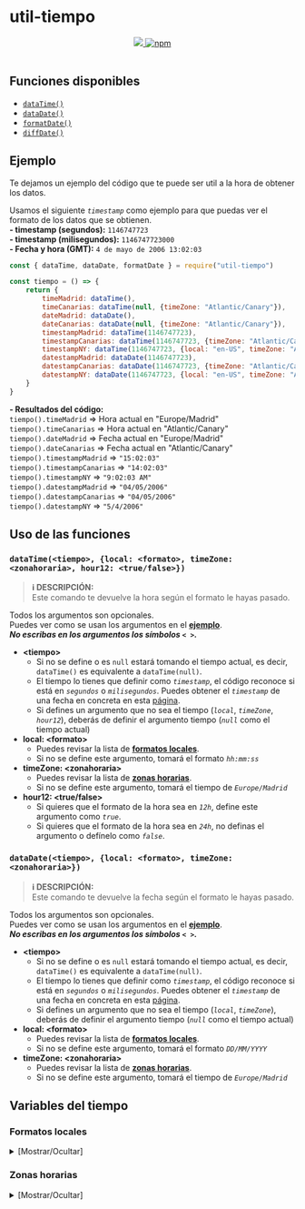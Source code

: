 # util-tiempo

<div align="center">
<a href="https://www.npmjs.com/package/util-tiempo">
<img src="https://img.shields.io/npm/v/util-tiempo?label=Version&logo=npm&style=for-the-badge">
</a>
<a href="https://www.npmjs.com/package/util-tiempo">
<img alt="npm" src="https://img.shields.io/npm/dw/util-tiempo?logo=npm&style=for-the-badge">
</a><br><br>
</div>

## Funciones disponibles
* [`dataTime()`](#dataTime)
* [`dataDate()`](#dataDate)
* [`formatDate()`](#formatDate)
* [`diffDate()`](#formatDate)

<h2 id="ejemplo">Ejemplo</h2>

Te dejamos un ejemplo del código que te puede ser util a la hora de obtener los datos.

Usamos el siguiente *`timestamp`* como ejemplo para que puedas ver el formato de los datos que se obtienen.<br>
**- timestamp (segundos):** `1146747723`<br>
**- timestamp (milisegundos):** `1146747723000`<br>
**- Fecha y hora (GMT):** `4 de mayo de 2006 13:02:03`

```js
const { dataTime, dataDate, formatDate } = require("util-tiempo")

const tiempo = () => {
    return {
        timeMadrid: dataTime(),
        timeCanarias: dataTime(null, {timeZone: "Atlantic/Canary"}),
        dateMadrid: dataDate(),
        dateCanarias: dataDate(null, {timeZone: "Atlantic/Canary"}),
        timestampMadrid: dataTime(1146747723),
        timestampCanarias: dataTime(1146747723, {timeZone: "Atlantic/Canary"}),
        timestampNY: dataTime(1146747723, {local: "en-US", timeZone: "America/New_York", hour12: true}),
        datestampMadrid: dataDate(1146747723),
        datestampCanarias: dataDate(1146747723, {timeZone: "Atlantic/Canary"}),
        datestampNY: dataDate(1146747723, {local: "en-US", timeZone: "America/New_York"}),
    }
}
```

**\- Resultados del código:**<br>
`tiempo().timeMadrid` => Hora actual en "Europe/Madrid"<br>
`tiempo().timeCanarias` => Hora actual en "Atlantic/Canary"<br>
`tiempo().dateMadrid` => Fecha actual en "Europe/Madrid"<br>
`tiempo().dateCanarias` => Fecha actual en "Atlantic/Canary"<br>
`tiempo().timestampMadrid` => `"15:02:03"`<br>
`tiempo().timestampCanarias` => `"14:02:03"`<br>
`tiempo().timestampNY` => `"9:02:03 AM"`<br>
`tiempo().datestampMadrid` => `"04/05/2006"`<br>
`tiempo().datestampCanarias` => `"04/05/2006"`<br>
`tiempo().datestampNY` => `"5/4/2006"`<br>


## Uso de las funciones

<h3 id="dataTime">
<code>dataTime(&lt;tiempo&gt;, {local: &lt;formato&gt;, timeZone: &lt;zonahoraria&gt;, hour12: &lt;true/false&gt;})</code>
</h3>

> **ℹ DESCRIPCIÓN:**<br> 
> Este comando te devuelve la hora según el formato le hayas pasado.

Todos los argumentos son opcionales.<br>
Puedes ver como se usan los argumentos en el [**ejemplo**](#ejemplo).<br>***No escribas en los argumentos los símbolos `< >`.***
* **&lt;tiempo&gt;**
  * Si no se define o es `null` estará tomando el tiempo actual, es decir, `dataTime()` es equivalente a `dataTime(null)`.
  * El tiempo lo tienes que definir como *`timestamp`*, el código reconoce si está en *`segundos`* o *`milisegundos`*. Puedes obtener el *`timestamp`* de una fecha en concreta en esta [página](https://www.epochconverter.com/ 'Epoch & Unix Timestamp Conversion Tools').
  * Si defines un argumento que no sea el tiempo (*`local`*, *`timeZone`*, *`hour12`*), deberás de definir el argumento tiempo (*`null`* como el tiempo actual)
* **local: &lt;formato&gt;** 
  * Puedes revisar la lista de [**formatos locales**](#local).
  * Si no se define este argumento, tomará el formato *`hh:mm:ss`*
* **timeZone: &lt;zonahoraria&gt;** 
  * Puedes revisar la lista de [**zonas horarias**](#timezone).
  * Si no se define este argumento, tomará el tiempo de *`Europe/Madrid`*
* **hour12: &lt;true/false&gt;** 
  * Si quieres que el formato de la hora sea en *`12h`*, define este argumento como *`true`*.
  * Si quieres que el formato de la hora sea en *`24h`*, no definas el argumento o defínelo como *`false`*.

<h3 id="dataDate">
<code>dataDate(&lt;tiempo&gt;, {local: &lt;formato&gt;, timeZone: &lt;zonahoraria&gt;})</code>
</h3>

> **ℹ DESCRIPCIÓN:**<br> 
> Este comando te devuelve la fecha según el formato le hayas pasado.

Todos los argumentos son opcionales.<br>
Puedes ver como se usan los argumentos en el [**ejemplo**](#ejemplo).<br>***No escribas en los argumentos los símbolos `< >`.***
* **&lt;tiempo&gt;**
  * Si no se define o es `null` estará tomando el tiempo actual, es decir, `dataTime()` es equivalente a `dataTime(null)`.
  * El tiempo lo tienes que definir como *`timestamp`*, el código reconoce si está en *`segundos`* o *`milisegundos`*. Puedes obtener el *`timestamp`* de una fecha en concreta en esta [página](https://www.epochconverter.com/ 'Epoch & Unix Timestamp Conversion Tools').
  * Si defines un argumento que no sea el tiempo (*`local`*, *`timeZone`*), deberás de definir el argumento tiempo (*`null`* como el tiempo actual)
* **local: &lt;formato&gt;** 
  * Puedes revisar la lista de [**formatos locales**](#local).
  * Si no se define este argumento, tomará el formato *`DD/MM/YYYY`*
* **timeZone: &lt;zonahoraria&gt;** 
  * Puedes revisar la lista de [**zonas horarias**](#timezone).
  * Si no se define este argumento, tomará el tiempo de *`Europe/Madrid`*

## Variables del tiempo

<h3 id="local">Formatos locales</h3>

<div>
<details>
<summary>
<spam >
[Mostrar/Ocultar]
</spam>
</summary>
<br>
<div align="center">
<p><b><code>4 de mayo de 2006 01:02:03 (24h)</code></b></p>

<table style="text-align: center">
<tr><th><center>local</th><th><center>Time (24h)</th><th><center>Time (12h)</th><th><center>Date</th></tr>
<tr><td>ar-SA</td><td> ٠١:٠٢:٠٣</td><td> ١:٠٢:٠٣ ص</td><td>٦‏/٤‏/١٤٢٧ هـ</td></tr>
<tr><td>bn-BD</td><td> ০১:০২:০৩</td><td> ১:০২:০৩ AM</td><td>৪/৫/২০০৬</td></tr>
<tr><td>bn-IN</td><td> ০১:০২:০৩</td><td> ১:০২:০৩ AM</td><td>৪/৫/২০০৬</td></tr>
<tr><td>cs-CZ</td><td> 1:02:03</td><td> 1:02:03 dop.</td><td>4. 5. 2006</td></tr>
<tr><td>da-DK</td><td> 01.02.03</td><td> 1.02.03 AM</td><td>4.5.2006</td></tr>
<tr><td>de-AT</td><td> 01:02:03</td><td> 1:02:03 AM</td><td>4.5.2006</td></tr>
<tr><td>de-CH</td><td> 01:02:03</td><td> 1:02:03 AM</td><td>4.5.2006</td></tr>
<tr><td>de-DE</td><td> 01:02:03</td><td> 1:02:03 AM</td><td>4.5.2006</td></tr>
<tr><td>el-GR</td><td> 01:02:03</td><td> 1:02:03 π.μ.</td><td>4/5/2006</td></tr>
<tr><td>en-AU</td><td> 01:02:03</td><td> 1:02:03 am</td><td>04/05/2006</td></tr>
<tr><td>en-CA</td><td> 01:02:03</td><td> 1:02:03 a.m.</td><td>2006-05-04</td></tr>
<tr><td>en-GB</td><td> 01:02:03</td><td> 1:02:03 am</td><td>04/05/2006</td></tr>
<tr><td>en-IE</td><td> 01:02:03</td><td> 1:02:03 a.m.</td><td>4/5/2006</td></tr>
<tr><td>en-IN</td><td> 01:02:03</td><td> 1:02:03 am</td><td>4/5/2006</td></tr>
<tr><td>en-NZ</td><td> 01:02:03</td><td> 1:02:03 am</td><td>4/05/2006</td></tr>
<tr><td>en-US</td><td> 01:02:03</td><td> 1:02:03 AM</td><td>5/4/2006</td></tr>
<tr><td>en-ZA</td><td> 01:02:03</td><td> 1:02:03 am</td><td>2006/05/04</td></tr>
<tr><td>es-AR</td><td> 01:02:03</td><td> 01:02:03</td><td>4/5/2006</td></tr>
<tr><td>es-CL</td><td> 01:02:03</td><td> 1:02:03 a. m.</td><td>04-05-2006</td></tr>
<tr><td>es-CO</td><td> 1:02:03</td><td> 1:02:03 a. m.</td><td>4/5/2006</td></tr>
<tr><td>es-ES</td><td> 1:02:03</td><td> 1:02:03 a. m.</td><td>4/5/2006</td></tr>
<tr><td>es-MX</td><td> 1:02:03</td><td> 1:02:03 a. m.</td><td>4/5/2006</td></tr>
<tr><td>es-US</td><td> 01:02:03</td><td> 1:02:03 a. m.</td><td>4/5/2006</td></tr>
<tr><td>fi-FI</td><td> 1.02.03</td><td> 1.02.03 ap.</td><td>4.5.2006</td></tr>
<tr><td>fr-BE</td><td> 01:02:03</td><td> 1:02:03 AM</td><td>04/05/2006</td></tr>
<tr><td>fr-CA</td><td> 01 h 02 min 03 s</td><td> 1 h 02 min 03 s a.m.</td><td>2006-05-04</td></tr>
<tr><td>fr-CH</td><td> 01:02:03</td><td> 1:02:03 AM</td><td>04.05.2006</td></tr>
<tr><td>fr-FR</td><td> 01:02:03</td><td> 1:02:03 AM</td><td>04/05/2006</td></tr>
<tr><td>he-IL</td><td> 1:02:03</td><td> 1:02:03 לפנה״צ</td><td>4.5.2006</td></tr>
<tr><td>hi-IN</td><td> 01:02:03</td><td> 1:02:03 am</td><td>4/5/2006</td></tr>
<tr><td>hu-HU</td><td> 1:02:03</td><td> de. 1:02:03</td><td>2006. 05. 04.</td></tr>
<tr><td>id-ID</td><td> 01.02.03</td><td> 1.02.03 AM</td><td>4/5/2006</td></tr>
<tr><td>it-CH</td><td> 01:02:03</td><td> 1:02:03 AM</td><td>4/5/2006</td></tr>
<tr><td>it-IT</td><td> 01:02:03</td><td> 1:02:03 AM</td><td>4/5/2006</td></tr>
<tr><td>ja-JP</td><td> 1:02:03</td><td> 午前1:02:03</td><td>2006/5/4</td></tr>
<tr><td>ko-KR</td><td> 1시 2분 3초</td><td> 오전 1:02:03</td><td>2006. 5. 4.</td></tr>
<tr><td>nl-BE</td><td> 01:02:03</td><td> 1:02:03 a.m.</td><td>4/5/2006</td></tr>
<tr><td>nl-NL</td><td> 01:02:03</td><td> 1:02:03 a.m.</td><td>4-5-2006</td></tr>
<tr><td>no-NO</td><td> 01:02:03</td><td> 1:02:03 a.m.</td><td>4.5.2006</td></tr>
<tr><td>pl-PL</td><td> 01:02:03</td><td> 1:02:03 AM</td><td>4.05.2006</td></tr>
<tr><td>pt-BR</td><td> 01:02:03</td><td> 1:02:03 AM</td><td>04/05/2006</td></tr>
<tr><td>pt-PT</td><td> 01:02:03</td><td> 1:02:03 da manhã</td><td>04/05/2006</td></tr>
<tr><td>ro-RO</td><td> 01:02:03</td><td> 1:02:03 a.m.</td><td>04.05.2006</td></tr>
<tr><td>ru-RU</td><td> 01:02:03</td><td> 1:02:03 AM</td><td>04.05.2006</td></tr>
<tr><td>sk-SK</td><td> 1:02:03</td><td> 1:02:03 AM</td><td>4. 5. 2006</td></tr>
<tr><td>sv-SE</td><td> 01:02:03</td><td> 1:02:03 fm</td><td>2006-05-04</td></tr>
<tr><td>ta-IN</td><td> 01:02:03</td><td> முற்பகல் 1:02:03</td><td>4/5/2006</td></tr>
<tr><td>ta-LK</td><td> 01:02:03</td><td> முற்பகல் 1:02:03</td><td>4/5/2006</td></tr>
<tr><td>th-TH</td><td> 01:02:03</td><td> 1:02:03 ก่อนเที่ยง</td><td>4/5/2549</td></tr>
<tr><td>tr-TR</td><td> 01:02:03</td><td> ÖÖ 1:02:03</td><td>04.05.2006</td></tr>
<tr><td>zh-CN</td><td> 01:02:03</td><td> 上午1:02:03</td><td>2006/5/4</td></tr>
<tr><td>zh-HK</td><td> 01:02:03</td><td> 上午1:02:03</td><td>4/5/2006</td></tr>
<tr><td>zh-TW</td><td> 01:02:03</td><td> 上午1:02:03</td><td>2006/5/4</td></tr>
</table>
</div>
</details>
</div>

<h3 id="timezone">Zonas horarias</h3>

<div>
<details>
<summary>
[Mostrar/Ocultar]
</summary>
<br>
<div align="center">
<table style="text-align: center">
<tr><th><center>timeZone</th><th><center>Portion of country covered
</th><th><center>UTC offset ±hh:mm</th><th><center>UTC DST offset ±hh:mm</th></tr>
<tr><td>Africa/Abidjan</td><td></td><td>+00:00</td><td>+00:00</td></tr>
<tr><td>Africa/Accra</td><td></td><td>+00:00</td><td>+00:00</td></tr>
<tr><td>Africa/Addis_Ababa</td><td></td><td>+03:00</td><td>+03:00</td></tr>
<tr><td>Africa/Algiers</td><td></td><td>+01:00</td><td>+01:00</td></tr>
<tr><td>Africa/Asmara</td><td></td><td>+03:00</td><td>+03:00</td></tr>
<tr><td>Africa/Asmera</td><td></td><td>+03:00</td><td>+03:00</td></tr>
<tr><td>Africa/Bamako</td><td></td><td>+00:00</td><td>+00:00</td></tr>
<tr><td>Africa/Bangui</td><td></td><td>+01:00</td><td>+01:00</td></tr>
<tr><td>Africa/Banjul</td><td></td><td>+00:00</td><td>+00:00</td></tr>
<tr><td>Africa/Bissau</td><td></td><td>+00:00</td><td>+00:00</td></tr>
<tr><td>Africa/Blantyre</td><td></td><td>+02:00</td><td>+02:00</td></tr>
<tr><td>Africa/Brazzaville</td><td></td><td>+01:00</td><td>+01:00</td></tr>
<tr><td>Africa/Bujumbura</td><td></td><td>+02:00</td><td>+02:00</td></tr>
<tr><td>Africa/Cairo</td><td></td><td>+02:00</td><td>+02:00</td></tr>
<tr><td>Africa/Casablanca</td><td></td><td>+01:00</td><td>+00:00</td></tr>
<tr><td>Africa/Ceuta</td><td>Ceuta, Melilla</td><td>+01:00</td><td>+02:00</td></tr>
<tr><td>Africa/Conakry</td><td></td><td>+00:00</td><td>+00:00</td></tr>
<tr><td>Africa/Dakar</td><td></td><td>+00:00</td><td>+00:00</td></tr>
<tr><td>Africa/Dar_es_Salaam</td><td></td><td>+03:00</td><td>+03:00</td></tr>
<tr><td>Africa/Djibouti</td><td></td><td>+03:00</td><td>+03:00</td></tr>
<tr><td>Africa/Douala</td><td></td><td>+01:00</td><td>+01:00</td></tr>
<tr><td>Africa/El_Aaiun</td><td></td><td>+01:00</td><td>+00:00</td></tr>
<tr><td>Africa/Freetown</td><td></td><td>+00:00</td><td>+00:00</td></tr>
<tr><td>Africa/Gaborone</td><td></td><td>+02:00</td><td>+02:00</td></tr>
<tr><td>Africa/Harare</td><td></td><td>+02:00</td><td>+02:00</td></tr>
<tr><td>Africa/Johannesburg</td><td></td><td>+02:00</td><td>+02:00</td></tr>
<tr><td>Africa/Juba</td><td></td><td>+02:00</td><td>+02:00</td></tr>
<tr><td>Africa/Kampala</td><td></td><td>+03:00</td><td>+03:00</td></tr>
<tr><td>Africa/Khartoum</td><td></td><td>+02:00</td><td>+02:00</td></tr>
<tr><td>Africa/Kigali</td><td></td><td>+02:00</td><td>+02:00</td></tr>
<tr><td>Africa/Kinshasa</td><td>Dem. Rep. of Congo (west)</td><td>+01:00</td><td>+01:00</td></tr>
<tr><td>Africa/Lagos</td><td>West Africa Time</td><td>+01:00</td><td>+01:00</td></tr>
<tr><td>Africa/Libreville</td><td></td><td>+01:00</td><td>+01:00</td></tr>
<tr><td>Africa/Lome</td><td></td><td>+00:00</td><td>+00:00</td></tr>
<tr><td>Africa/Luanda</td><td></td><td>+01:00</td><td>+01:00</td></tr>
<tr><td>Africa/Lubumbashi</td><td>Dem. Rep. of Congo (east)</td><td>+02:00</td><td>+02:00</td></tr>
<tr><td>Africa/Lusaka</td><td></td><td>+02:00</td><td>+02:00</td></tr>
<tr><td>Africa/Malabo</td><td></td><td>+01:00</td><td>+01:00</td></tr>
<tr><td>Africa/Maputo</td><td>Central Africa Time</td><td>+02:00</td><td>+02:00</td></tr>
<tr><td>Africa/Maseru</td><td></td><td>+02:00</td><td>+02:00</td></tr>
<tr><td>Africa/Mbabane</td><td></td><td>+02:00</td><td>+02:00</td></tr>
<tr><td>Africa/Mogadishu</td><td></td><td>+03:00</td><td>+03:00</td></tr>
<tr><td>Africa/Monrovia</td><td></td><td>+00:00</td><td>+00:00</td></tr>
<tr><td>Africa/Nairobi</td><td></td><td>+03:00</td><td>+03:00</td></tr>
<tr><td>Africa/Ndjamena</td><td></td><td>+01:00</td><td>+01:00</td></tr>
<tr><td>Africa/Niamey</td><td></td><td>+01:00</td><td>+01:00</td></tr>
<tr><td>Africa/Nouakchott</td><td></td><td>+00:00</td><td>+00:00</td></tr>
<tr><td>Africa/Ouagadougou</td><td></td><td>+00:00</td><td>+00:00</td></tr>
<tr><td>Africa/Porto-Novo</td><td></td><td>+01:00</td><td>+01:00</td></tr>
<tr><td>Africa/Sao_Tome</td><td></td><td>+00:00</td><td>+00:00</td></tr>
<tr><td>Africa/Timbuktu</td><td></td><td>+00:00</td><td>+00:00</td></tr>
<tr><td>Africa/Tripoli</td><td></td><td>+02:00</td><td>+02:00</td></tr>
<tr><td>Africa/Tunis</td><td></td><td>+01:00</td><td>+01:00</td></tr>
<tr><td>Africa/Windhoek</td><td></td><td>+02:00</td><td>+02:00</td></tr>
<tr><td>America/Adak</td><td>Aleutian Islands</td><td>-10:00</td><td>-09:00</td></tr>
<tr><td>America/Anchorage</td><td>Alaska (most areas)</td><td>-09:00</td><td>-08:00</td></tr>
<tr><td>America/Anguilla</td><td></td><td>-04:00</td><td>-04:00</td></tr>
<tr><td>America/Antigua</td><td></td><td>-04:00</td><td>-04:00</td></tr>
<tr><td>America/Araguaina</td><td>Tocantins</td><td>-03:00</td><td>-03:00</td></tr>
<tr><td>America/Argentina/Buenos_Aires</td><td>Buenos Aires (BA, CF)</td><td>-03:00</td><td>-03:00</td></tr>
<tr><td>America/Argentina/Catamarca</td><td>Catamarca (CT); Chubut (CH)</td><td>-03:00</td><td>-03:00</td></tr>
<tr><td>America/Argentina/ComodRivadavia</td><td></td><td>-03:00</td><td>-03:00</td></tr>
<tr><td>America/Argentina/Cordoba</td><td>Argentina (most areas: CB, CC, CN, ER, FM, MN, SE, SF)</td><td>-03:00</td><td>-03:00</td></tr>
<tr><td>America/Argentina/Jujuy</td><td>Jujuy (JY)</td><td>-03:00</td><td>-03:00</td></tr>
<tr><td>America/Argentina/La_Rioja</td><td>La Rioja (LR)</td><td>-03:00</td><td>-03:00</td></tr>
<tr><td>America/Argentina/Mendoza</td><td>Mendoza (MZ)</td><td>-03:00</td><td>-03:00</td></tr>
<tr><td>America/Argentina/Rio_Gallegos</td><td>Santa Cruz (SC)</td><td>-03:00</td><td>-03:00</td></tr>
<tr><td>America/Argentina/Salta</td><td>Salta (SA, LP, NQ, RN)</td><td>-03:00</td><td>-03:00</td></tr>
<tr><td>America/Argentina/San_Juan</td><td>San Juan (SJ)</td><td>-03:00</td><td>-03:00</td></tr>
<tr><td>America/Argentina/San_Luis</td><td>San Luis (SL)</td><td>-03:00</td><td>-03:00</td></tr>
<tr><td>America/Argentina/Tucuman</td><td>Tucumán (TM)</td><td>-03:00</td><td>-03:00</td></tr>
<tr><td>America/Argentina/Ushuaia</td><td>Tierra del Fuego (TF)</td><td>-03:00</td><td>-03:00</td></tr>
<tr><td>America/Aruba</td><td></td><td>-04:00</td><td>-04:00</td></tr>
<tr><td>America/Asuncion</td><td></td><td>-04:00</td><td>-03:00</td></tr>
<tr><td>America/Atikokan</td><td>EST - ON (Atikokan); NU (Coral H)</td><td>-05:00</td><td>-05:00</td></tr>
<tr><td>America/Atka</td><td></td><td>-10:00</td><td>-09:00</td></tr>
<tr><td>America/Bahia</td><td>Bahia</td><td>-03:00</td><td>-03:00</td></tr>
<tr><td>America/Bahia_Banderas</td><td>Central Time - Bahía de Banderas</td><td>-06:00</td><td>-05:00</td></tr>
<tr><td>America/Barbados</td><td></td><td>-04:00</td><td>-04:00</td></tr>
<tr><td>America/Belem</td><td>Pará (east); Amapá</td><td>-03:00</td><td>-03:00</td></tr>
<tr><td>America/Belize</td><td></td><td>-06:00</td><td>-06:00</td></tr>
<tr><td>America/Blanc-Sablon</td><td>AST - QC (Lower North Shore)</td><td>-04:00</td><td>-04:00</td></tr>
<tr><td>America/Boa_Vista</td><td>Roraima</td><td>-04:00</td><td>-04:00</td></tr>
<tr><td>America/Bogota</td><td></td><td>-05:00</td><td>-05:00</td></tr>
<tr><td>America/Boise</td><td>Mountain - ID (south); OR (east)</td><td>-07:00</td><td>-06:00</td></tr>
<tr><td>America/Buenos_Aires</td><td></td><td>-03:00</td><td>-03:00</td></tr>
<tr><td>America/Cambridge_Bay</td><td>Mountain - NU (west)</td><td>-07:00</td><td>-06:00</td></tr>
<tr><td>America/Campo_Grande</td><td>Mato Grosso do Sul</td><td>-04:00</td><td>-04:00</td></tr>
<tr><td>America/Cancun</td><td>Eastern Standard Time - Quintana Roo</td><td>-05:00</td><td>-05:00</td></tr>
<tr><td>America/Caracas</td><td></td><td>-04:00</td><td>-04:00</td></tr>
<tr><td>America/Catamarca</td><td></td><td>-03:00</td><td>-03:00</td></tr>
<tr><td>America/Cayenne</td><td></td><td>-03:00</td><td>-03:00</td></tr>
<tr><td>America/Cayman</td><td></td><td>-05:00</td><td>-05:00</td></tr>
<tr><td>America/Chicago</td><td>Central (most areas)</td><td>-06:00</td><td>-05:00</td></tr>
<tr><td>America/Chihuahua</td><td>Mountain Time - Chihuahua (most areas)</td><td>-07:00</td><td>-06:00</td></tr>
<tr><td>America/Coral_Harbour</td><td></td><td>-05:00</td><td>-05:00</td></tr>
<tr><td>America/Cordoba</td><td></td><td>-03:00</td><td>-03:00</td></tr>
<tr><td>America/Costa_Rica</td><td></td><td>-06:00</td><td>-06:00</td></tr>
<tr><td>America/Creston</td><td>MST - BC (Creston)</td><td>-07:00</td><td>-07:00</td></tr>
<tr><td>America/Cuiaba</td><td>Mato Grosso</td><td>-04:00</td><td>-04:00</td></tr>
<tr><td>America/Curacao</td><td></td><td>-04:00</td><td>-04:00</td></tr>
<tr><td>America/Danmarkshavn</td><td>National Park (east coast)</td><td>+00:00</td><td>+00:00</td></tr>
<tr><td>America/Dawson</td><td>MST - Yukon (west)</td><td>-07:00</td><td>-07:00</td></tr>
<tr><td>America/Dawson_Creek</td><td>MST - BC (Dawson Cr, Ft St John)</td><td>-07:00</td><td>-07:00</td></tr>
<tr><td>America/Denver</td><td>Mountain (most areas)</td><td>-07:00</td><td>-06:00</td></tr>
<tr><td>America/Detroit</td><td>Eastern - MI (most areas)</td><td>-05:00</td><td>-04:00</td></tr>
<tr><td>America/Dominica</td><td></td><td>-04:00</td><td>-04:00</td></tr>
<tr><td>America/Edmonton</td><td>Mountain - AB; BC (E); SK (W)</td><td>-07:00</td><td>-06:00</td></tr>
<tr><td>America/Eirunepe</td><td>Amazonas (west)</td><td>-05:00</td><td>-05:00</td></tr>
<tr><td>America/El_Salvador</td><td></td><td>-06:00</td><td>-06:00</td></tr>
<tr><td>America/Ensenada</td><td></td><td>-08:00</td><td>-07:00</td></tr>
<tr><td>America/Fort_Nelson</td><td>MST - BC (Ft Nelson)</td><td>-07:00</td><td>-07:00</td></tr>
<tr><td>America/Fort_Wayne</td><td></td><td>-05:00</td><td>-04:00</td></tr>
<tr><td>America/Fortaleza</td><td>Brazil (northeast: MA, PI, CE, RN, PB)</td><td>-03:00</td><td>-03:00</td></tr>
<tr><td>America/Glace_Bay</td><td>Atlantic - NS (Cape Breton)</td><td>-04:00</td><td>-03:00</td></tr>
<tr><td>America/Godthab</td><td></td><td>-03:00</td><td>-02:00</td></tr>
<tr><td>America/Goose_Bay</td><td>Atlantic - Labrador (most areas)</td><td>-04:00</td><td>-03:00</td></tr>
<tr><td>America/Grand_Turk</td><td></td><td>-05:00</td><td>-04:00</td></tr>
<tr><td>America/Grenada</td><td></td><td>-04:00</td><td>-04:00</td></tr>
<tr><td>America/Guadeloupe</td><td></td><td>-04:00</td><td>-04:00</td></tr>
<tr><td>America/Guatemala</td><td></td><td>-06:00</td><td>-06:00</td></tr>
<tr><td>America/Guayaquil</td><td>Ecuador (mainland)</td><td>-05:00</td><td>-05:00</td></tr>
<tr><td>America/Guyana</td><td></td><td>-04:00</td><td>-04:00</td></tr>
<tr><td>America/Halifax</td><td>Atlantic - NS (most areas); PE</td><td>-04:00</td><td>-03:00</td></tr>
<tr><td>America/Havana</td><td></td><td>-05:00</td><td>-04:00</td></tr>
<tr><td>America/Hermosillo</td><td>Mountain Standard Time - Sonora</td><td>-07:00</td><td>-07:00</td></tr>
<tr><td>America/Indiana/Indianapolis</td><td>Eastern - IN (most areas)</td><td>-05:00</td><td>-04:00</td></tr>
<tr><td>America/Indiana/Knox</td><td>Central - IN (Starke)</td><td>-06:00</td><td>-05:00</td></tr>
<tr><td>America/Indiana/Marengo</td><td>Eastern - IN (Crawford)</td><td>-05:00</td><td>-04:00</td></tr>
<tr><td>America/Indiana/Petersburg</td><td>Eastern - IN (Pike)</td><td>-05:00</td><td>-04:00</td></tr>
<tr><td>America/Indiana/Tell_City</td><td>Central - IN (Perry)</td><td>-06:00</td><td>-05:00</td></tr>
<tr><td>America/Indiana/Vevay</td><td>Eastern - IN (Switzerland)</td><td>-05:00</td><td>-04:00</td></tr>
<tr><td>America/Indiana/Vincennes</td><td>Eastern - IN (Da, Du, K, Mn)</td><td>-05:00</td><td>-04:00</td></tr>
<tr><td>America/Indiana/Winamac</td><td>Eastern - IN (Pulaski)</td><td>-05:00</td><td>-04:00</td></tr>
<tr><td>America/Indianapolis</td><td></td><td>-05:00</td><td>-04:00</td></tr>
<tr><td>America/Inuvik</td><td>Mountain - NT (west)</td><td>-07:00</td><td>-06:00</td></tr>
<tr><td>America/Iqaluit</td><td>Eastern - NU (most east areas)</td><td>-05:00</td><td>-04:00</td></tr>
<tr><td>America/Jamaica</td><td></td><td>-05:00</td><td>-05:00</td></tr>
<tr><td>America/Jujuy</td><td></td><td>-03:00</td><td>-03:00</td></tr>
<tr><td>America/Juneau</td><td>Alaska - Juneau area</td><td>-09:00</td><td>-08:00</td></tr>
<tr><td>America/Kentucky/Louisville</td><td>Eastern - KY (Louisville area)</td><td>-05:00</td><td>-04:00</td></tr>
<tr><td>America/Kentucky/Monticello</td><td>Eastern - KY (Wayne)</td><td>-05:00</td><td>-04:00</td></tr>
<tr><td>America/Knox_IN</td><td></td><td>-06:00</td><td>-05:00</td></tr>
<tr><td>America/Kralendijk</td><td></td><td>-04:00</td><td>-04:00</td></tr>
<tr><td>America/La_Paz</td><td></td><td>-04:00</td><td>-04:00</td></tr>
<tr><td>America/Lima</td><td></td><td>-05:00</td><td>-05:00</td></tr>
<tr><td>America/Los_Angeles</td><td>Pacific</td><td>-08:00</td><td>-07:00</td></tr>
<tr><td>America/Louisville</td><td></td><td>-05:00</td><td>-04:00</td></tr>
<tr><td>America/Lower_Princes</td><td></td><td>-04:00</td><td>-04:00</td></tr>
<tr><td>America/Maceio</td><td>Alagoas, Sergipe</td><td>-03:00</td><td>-03:00</td></tr>
<tr><td>America/Managua</td><td></td><td>-06:00</td><td>-06:00</td></tr>
<tr><td>America/Manaus</td><td>Amazonas (east)</td><td>-04:00</td><td>-04:00</td></tr>
<tr><td>America/Marigot</td><td></td><td>-04:00</td><td>-04:00</td></tr>
<tr><td>America/Martinique</td><td></td><td>-04:00</td><td>-04:00</td></tr>
<tr><td>America/Matamoros</td><td>Central Time US - Coahuila, Nuevo León, Tamaulipas (US border)</td><td>-06:00</td><td>-05:00</td></tr>
<tr><td>America/Mazatlan</td><td>Mountain Time - Baja California Sur, Nayarit, Sinaloa</td><td>-07:00</td><td>-06:00</td></tr>
<tr><td>America/Mendoza</td><td></td><td>-03:00</td><td>-03:00</td></tr>
<tr><td>America/Menominee</td><td>Central - MI (Wisconsin border)</td><td>-06:00</td><td>-05:00</td></tr>
<tr><td>America/Merida</td><td>Central Time - Campeche, Yucatán</td><td>-06:00</td><td>-05:00</td></tr>
<tr><td>America/Metlakatla</td><td>Alaska - Annette Island</td><td>-09:00</td><td>-08:00</td></tr>
<tr><td>America/Mexico_City</td><td>Central Time</td><td>-06:00</td><td>-05:00</td></tr>
<tr><td>America/Miquelon</td><td></td><td>-03:00</td><td>-02:00</td></tr>
<tr><td>America/Moncton</td><td>Atlantic - New Brunswick</td><td>-04:00</td><td>-03:00</td></tr>
<tr><td>America/Monterrey</td><td>Central Time - Durango; Coahuila, Nuevo León, Tamaulipas (most areas)</td><td>-06:00</td><td>-05:00</td></tr>
<tr><td>America/Montevideo</td><td></td><td>-03:00</td><td>-03:00</td></tr>
<tr><td>America/Montreal</td><td></td><td>-05:00</td><td>-04:00</td></tr>
<tr><td>America/Montserrat</td><td></td><td>-04:00</td><td>-04:00</td></tr>
<tr><td>America/Nassau</td><td></td><td>-05:00</td><td>-04:00</td></tr>
<tr><td>America/New_York</td><td>Eastern (most areas)</td><td>-05:00</td><td>-04:00</td></tr>
<tr><td>America/Nipigon</td><td>Eastern - ON, QC (no DST 1967-73)</td><td>-05:00</td><td>-04:00</td></tr>
<tr><td>America/Nome</td><td>Alaska (west)</td><td>-09:00</td><td>-08:00</td></tr>
<tr><td>America/Noronha</td><td>Atlantic islands</td><td>-02:00</td><td>-02:00</td></tr>
<tr><td>America/North_Dakota/Beulah</td><td>Central - ND (Mercer)</td><td>-06:00</td><td>-05:00</td></tr>
<tr><td>America/North_Dakota/Center</td><td>Central - ND (Oliver)</td><td>-06:00</td><td>-05:00</td></tr>
<tr><td>America/North_Dakota/New_Salem</td><td>Central - ND (Morton rural)</td><td>-06:00</td><td>-05:00</td></tr>
<tr><td>America/Nuuk</td><td>Greenland (most areas)</td><td>-03:00</td><td>-02:00</td></tr>
<tr><td>America/Ojinaga</td><td>Mountain Time US - Chihuahua (US border)</td><td>-07:00</td><td>-06:00</td></tr>
<tr><td>America/Panama</td><td></td><td>-05:00</td><td>-05:00</td></tr>
<tr><td>America/Pangnirtung</td><td>Eastern - NU (Pangnirtung)</td><td>-05:00</td><td>-04:00</td></tr>
<tr><td>America/Paramaribo</td><td></td><td>-03:00</td><td>-03:00</td></tr>
<tr><td>America/Phoenix</td><td>MST - Arizona (except Navajo)</td><td>-07:00</td><td>-07:00</td></tr>
<tr><td>America/Port-au-Prince</td><td></td><td>-05:00</td><td>-04:00</td></tr>
<tr><td>America/Port_of_Spain</td><td></td><td>-04:00</td><td>-04:00</td></tr>
<tr><td>America/Porto_Acre</td><td></td><td>-05:00</td><td>-05:00</td></tr>
<tr><td>America/Porto_Velho</td><td>Rondônia</td><td>-04:00</td><td>-04:00</td></tr>
<tr><td>America/Puerto_Rico</td><td></td><td>-04:00</td><td>-04:00</td></tr>
<tr><td>America/Punta_Arenas</td><td>Region of Magallanes</td><td>-03:00</td><td>-03:00</td></tr>
<tr><td>America/Rainy_River</td><td>Central - ON (Rainy R, Ft Frances)</td><td>-06:00</td><td>-05:00</td></tr>
<tr><td>America/Rankin_Inlet</td><td>Central - NU (central)</td><td>-06:00</td><td>-05:00</td></tr>
<tr><td>America/Recife</td><td>Pernambuco</td><td>-03:00</td><td>-03:00</td></tr>
<tr><td>America/Regina</td><td>CST - SK (most areas)</td><td>-06:00</td><td>-06:00</td></tr>
<tr><td>America/Resolute</td><td>Central - NU (Resolute)</td><td>-06:00</td><td>-05:00</td></tr>
<tr><td>America/Rio_Branco</td><td>Acre</td><td>-05:00</td><td>-05:00</td></tr>
<tr><td>America/Rosario</td><td></td><td>-03:00</td><td>-03:00</td></tr>
<tr><td>America/Santa_Isabel</td><td></td><td>-08:00</td><td>-07:00</td></tr>
<tr><td>America/Santarem</td><td>Pará (west)</td><td>-03:00</td><td>-03:00</td></tr>
<tr><td>America/Santiago</td><td>Chile (most areas)</td><td>-04:00</td><td>-03:00</td></tr>
<tr><td>America/Santo_Domingo</td><td></td><td>-04:00</td><td>-04:00</td></tr>
<tr><td>America/Sao_Paulo</td><td>Brazil (southeast: GO, DF, MG, ES, RJ, SP, PR, SC, RS)</td><td>-03:00</td><td>-03:00</td></tr>
<tr><td>America/Scoresbysund</td><td>Scoresbysund/Ittoqqortoormiit</td><td>-01:00</td><td>+00:00</td></tr>
<tr><td>America/Shiprock</td><td></td><td>-07:00</td><td>-06:00</td></tr>
<tr><td>America/Sitka</td><td>Alaska - Sitka area</td><td>-09:00</td><td>-08:00</td></tr>
<tr><td>America/St_Barthelemy</td><td></td><td>-04:00</td><td>-04:00</td></tr>
<tr><td>America/St_Johns</td><td>Newfoundland; Labrador (southeast)</td><td>-03:30</td><td>-02:30</td></tr>
<tr><td>America/St_Kitts</td><td></td><td>-04:00</td><td>-04:00</td></tr>
<tr><td>America/St_Lucia</td><td></td><td>-04:00</td><td>-04:00</td></tr>
<tr><td>America/St_Thomas</td><td></td><td>-04:00</td><td>-04:00</td></tr>
<tr><td>America/St_Vincent</td><td></td><td>-04:00</td><td>-04:00</td></tr>
<tr><td>America/Swift_Current</td><td>CST - SK (midwest)</td><td>-06:00</td><td>-06:00</td></tr>
<tr><td>America/Tegucigalpa</td><td></td><td>-06:00</td><td>-06:00</td></tr>
<tr><td>America/Thule</td><td>Thule/Pituffik</td><td>-04:00</td><td>-03:00</td></tr>
<tr><td>America/Thunder_Bay</td><td>Eastern - ON (Thunder Bay)</td><td>-05:00</td><td>-04:00</td></tr>
<tr><td>America/Tijuana</td><td>Pacific Time US - Baja California</td><td>-08:00</td><td>-07:00</td></tr>
<tr><td>America/Toronto</td><td>Eastern - ON, QC (most areas)</td><td>-05:00</td><td>-04:00</td></tr>
<tr><td>America/Tortola</td><td></td><td>-04:00</td><td>-04:00</td></tr>
<tr><td>America/Vancouver</td><td>Pacific - BC (most areas)</td><td>-08:00</td><td>-07:00</td></tr>
<tr><td>America/Virgin</td><td></td><td>-04:00</td><td>-04:00</td></tr>
<tr><td>America/Whitehorse</td><td>MST - Yukon (east)</td><td>-07:00</td><td>-07:00</td></tr>
<tr><td>America/Winnipeg</td><td>Central - ON (west); Manitoba</td><td>-06:00</td><td>-05:00</td></tr>
<tr><td>America/Yakutat</td><td>Alaska - Yakutat</td><td>-09:00</td><td>-08:00</td></tr>
<tr><td>America/Yellowknife</td><td>Mountain - NT (central)</td><td>-07:00</td><td>-06:00</td></tr>
<tr><td>Antarctica/Casey</td><td>Casey</td><td>+11:00</td><td>+11:00</td></tr>
<tr><td>Antarctica/Davis</td><td>Davis</td><td>+07:00</td><td>+07:00</td></tr>
<tr><td>Antarctica/DumontDUrville</td><td>Dumont-d&#39;Urville</td><td>+10:00</td><td>+10:00</td></tr>
<tr><td>Antarctica/Macquarie</td><td>Macquarie Island</td><td>+10:00</td><td>+11:00</td></tr>
<tr><td>Antarctica/Mawson</td><td>Mawson</td><td>+05:00</td><td>+05:00</td></tr>
<tr><td>Antarctica/McMurdo</td><td>New Zealand time - McMurdo, South Pole</td><td>+12:00</td><td>+13:00</td></tr>
<tr><td>Antarctica/Palmer</td><td>Palmer</td><td>-03:00</td><td>-03:00</td></tr>
<tr><td>Antarctica/Rothera</td><td>Rothera</td><td>-03:00</td><td>-03:00</td></tr>
<tr><td>Antarctica/South_Pole</td><td></td><td>+12:00</td><td>+13:00</td></tr>
<tr><td>Antarctica/Syowa</td><td>Syowa</td><td>+03:00</td><td>+03:00</td></tr>
<tr><td>Antarctica/Troll</td><td>Troll</td><td>+00:00</td><td>+02:00</td></tr>
<tr><td>Antarctica/Vostok</td><td>Vostok</td><td>+06:00</td><td>+06:00</td></tr>
<tr><td>Arctic/Longyearbyen</td><td></td><td>+01:00</td><td>+02:00</td></tr>
<tr><td>Asia/Aden</td><td></td><td>+03:00</td><td>+03:00</td></tr>
<tr><td>Asia/Almaty</td><td>Kazakhstan (most areas)</td><td>+06:00</td><td>+06:00</td></tr>
<tr><td>Asia/Amman</td><td></td><td>+02:00</td><td>+03:00</td></tr>
<tr><td>Asia/Anadyr</td><td>MSK+09 - Bering Sea</td><td>+12:00</td><td>+12:00</td></tr>
<tr><td>Asia/Aqtau</td><td>Mangghysta-/Mankistau</td><td>+05:00</td><td>+05:00</td></tr>
<tr><td>Asia/Aqtobe</td><td>Aqtöbe/Aktobe</td><td>+05:00</td><td>+05:00</td></tr>
<tr><td>Asia/Ashgabat</td><td></td><td>+05:00</td><td>+05:00</td></tr>
<tr><td>Asia/Ashkhabad</td><td></td><td>+05:00</td><td>+05:00</td></tr>
<tr><td>Asia/Atyrau</td><td>Atyra-/Atirau/Gur&#39;yev</td><td>+05:00</td><td>+05:00</td></tr>
<tr><td>Asia/Baghdad</td><td></td><td>+03:00</td><td>+03:00</td></tr>
<tr><td>Asia/Bahrain</td><td></td><td>+03:00</td><td>+03:00</td></tr>
<tr><td>Asia/Baku</td><td></td><td>+04:00</td><td>+04:00</td></tr>
<tr><td>Asia/Bangkok</td><td>Indochina (most areas)</td><td>+07:00</td><td>+07:00</td></tr>
<tr><td>Asia/Barnaul</td><td>MSK+04 - Altai</td><td>+07:00</td><td>+07:00</td></tr>
<tr><td>Asia/Beirut</td><td></td><td>+02:00</td><td>+03:00</td></tr>
<tr><td>Asia/Bishkek</td><td></td><td>+06:00</td><td>+06:00</td></tr>
<tr><td>Asia/Brunei</td><td></td><td>+08:00</td><td>+08:00</td></tr>
<tr><td>Asia/Calcutta</td><td></td><td>+05:30</td><td>+05:30</td></tr>
<tr><td>Asia/Chita</td><td>MSK+06 - Zabaykalsky</td><td>+09:00</td><td>+09:00</td></tr>
<tr><td>Asia/Choibalsan</td><td>Dornod, Sükhbaatar</td><td>+08:00</td><td>+08:00</td></tr>
<tr><td>Asia/Chongqing</td><td></td><td>+08:00</td><td>+08:00</td></tr>
<tr><td>Asia/Chungking</td><td></td><td>+08:00</td><td>+08:00</td></tr>
<tr><td>Asia/Colombo</td><td></td><td>+05:30</td><td>+05:30</td></tr>
<tr><td>Asia/Dacca</td><td></td><td>+06:00</td><td>+06:00</td></tr>
<tr><td>Asia/Damascus</td><td></td><td>+02:00</td><td>+03:00</td></tr>
<tr><td>Asia/Dhaka</td><td></td><td>+06:00</td><td>+06:00</td></tr>
<tr><td>Asia/Dili</td><td></td><td>+09:00</td><td>+09:00</td></tr>
<tr><td>Asia/Dubai</td><td></td><td>+04:00</td><td>+04:00</td></tr>
<tr><td>Asia/Dushanbe</td><td></td><td>+05:00</td><td>+05:00</td></tr>
<tr><td>Asia/Famagusta</td><td>Northern Cyprus</td><td>+02:00</td><td>+03:00</td></tr>
<tr><td>Asia/Gaza</td><td>Gaza Strip</td><td>+02:00</td><td>+03:00</td></tr>
<tr><td>Asia/Harbin</td><td></td><td>+08:00</td><td>+08:00</td></tr>
<tr><td>Asia/Hebron</td><td>West Bank</td><td>+02:00</td><td>+03:00</td></tr>
<tr><td>Asia/Ho_Chi_Minh</td><td>Vietnam (south)</td><td>+07:00</td><td>+07:00</td></tr>
<tr><td>Asia/Hong_Kong</td><td></td><td>+08:00</td><td>+08:00</td></tr>
<tr><td>Asia/Hovd</td><td>Bayan-Ölgii, Govi-Altai, Hovd, Uvs, Zavkhan</td><td>+07:00</td><td>+07:00</td></tr>
<tr><td>Asia/Irkutsk</td><td>MSK+05 - Irkutsk, Buryatia</td><td>+08:00</td><td>+08:00</td></tr>
<tr><td>Asia/Istanbul</td><td></td><td>+03:00</td><td>+03:00</td></tr>
<tr><td>Asia/Jakarta</td><td>Java, Sumatra</td><td>+07:00</td><td>+07:00</td></tr>
<tr><td>Asia/Jayapura</td><td>New Guinea (West Papua / Irian Jaya); Malukus/Moluccas</td><td>+09:00</td><td>+09:00</td></tr>
<tr><td>Asia/Jerusalem</td><td></td><td>+02:00</td><td>+03:00</td></tr>
<tr><td>Asia/Kabul</td><td></td><td>+04:30</td><td>+04:30</td></tr>
<tr><td>Asia/Kamchatka</td><td>MSK+09 - Kamchatka</td><td>+12:00</td><td>+12:00</td></tr>
<tr><td>Asia/Karachi</td><td></td><td>+05:00</td><td>+05:00</td></tr>
<tr><td>Asia/Kashgar</td><td></td><td>+06:00</td><td>+06:00</td></tr>
<tr><td>Asia/Kathmandu</td><td></td><td>+05:45</td><td>+05:45</td></tr>
<tr><td>Asia/Katmandu</td><td></td><td>+05:45</td><td>+05:45</td></tr>
<tr><td>Asia/Khandyga</td><td>MSK+06 - Tomponsky, Ust-Maysky</td><td>+09:00</td><td>+09:00</td></tr>
<tr><td>Asia/Kolkata</td><td></td><td>+05:30</td><td>+05:30</td></tr>
<tr><td>Asia/Krasnoyarsk</td><td>MSK+04 - Krasnoyarsk area</td><td>+07:00</td><td>+07:00</td></tr>
<tr><td>Asia/Kuala_Lumpur</td><td>Malaysia (peninsula)</td><td>+08:00</td><td>+08:00</td></tr>
<tr><td>Asia/Kuching</td><td>Sabah, Sarawak</td><td>+08:00</td><td>+08:00</td></tr>
<tr><td>Asia/Kuwait</td><td></td><td>+03:00</td><td>+03:00</td></tr>
<tr><td>Asia/Macao</td><td></td><td>+08:00</td><td>+08:00</td></tr>
<tr><td>Asia/Macau</td><td></td><td>+08:00</td><td>+08:00</td></tr>
<tr><td>Asia/Magadan</td><td>MSK+08 - Magadan</td><td>+11:00</td><td>+11:00</td></tr>
<tr><td>Asia/Makassar</td><td>Borneo (east, south); Sulawesi/Celebes, Bali, Nusa Tengarra; Timor (west)</td><td>+08:00</td><td>+08:00</td></tr>
<tr><td>Asia/Manila</td><td></td><td>+08:00</td><td>+08:00</td></tr>
<tr><td>Asia/Muscat</td><td></td><td>+04:00</td><td>+04:00</td></tr>
<tr><td>Asia/Nicosia</td><td>Cyprus (most areas)</td><td>+02:00</td><td>+03:00</td></tr>
<tr><td>Asia/Novokuznetsk</td><td>MSK+04 - Kemerovo</td><td>+07:00</td><td>+07:00</td></tr>
<tr><td>Asia/Novosibirsk</td><td>MSK+04 - Novosibirsk</td><td>+07:00</td><td>+07:00</td></tr>
<tr><td>Asia/Omsk</td><td>MSK+03 - Omsk</td><td>+06:00</td><td>+06:00</td></tr>
<tr><td>Asia/Oral</td><td>West Kazakhstan</td><td>+05:00</td><td>+05:00</td></tr>
<tr><td>Asia/Phnom_Penh</td><td></td><td>+07:00</td><td>+07:00</td></tr>
<tr><td>Asia/Pontianak</td><td>Borneo (west, central)</td><td>+07:00</td><td>+07:00</td></tr>
<tr><td>Asia/Pyongyang</td><td></td><td>+09:00</td><td>+09:00</td></tr>
<tr><td>Asia/Qatar</td><td></td><td>+03:00</td><td>+03:00</td></tr>
<tr><td>Asia/Qostanay</td><td>Qostanay/Kostanay/Kustanay</td><td>+06:00</td><td>+06:00</td></tr>
<tr><td>Asia/Qyzylorda</td><td>Qyzylorda/Kyzylorda/Kzyl-Orda</td><td>+05:00</td><td>+05:00</td></tr>
<tr><td>Asia/Rangoon</td><td></td><td>+06:30</td><td>+06:30</td></tr>
<tr><td>Asia/Riyadh</td><td></td><td>+03:00</td><td>+03:00</td></tr>
<tr><td>Asia/Saigon</td><td></td><td>+07:00</td><td>+07:00</td></tr>
<tr><td>Asia/Sakhalin</td><td>MSK+08 - Sakhalin Island</td><td>+11:00</td><td>+11:00</td></tr>
<tr><td>Asia/Samarkand</td><td>Uzbekistan (west)</td><td>+05:00</td><td>+05:00</td></tr>
<tr><td>Asia/Seoul</td><td></td><td>+09:00</td><td>+09:00</td></tr>
<tr><td>Asia/Shanghai</td><td>Beijing Time</td><td>+08:00</td><td>+08:00</td></tr>
<tr><td>Asia/Singapore</td><td></td><td>+08:00</td><td>+08:00</td></tr>
<tr><td>Asia/Srednekolymsk</td><td>MSK+08 - Sakha (E); North Kuril Is</td><td>+11:00</td><td>+11:00</td></tr>
<tr><td>Asia/Taipei</td><td></td><td>+08:00</td><td>+08:00</td></tr>
<tr><td>Asia/Tashkent</td><td>Uzbekistan (east)</td><td>+05:00</td><td>+05:00</td></tr>
<tr><td>Asia/Tbilisi</td><td></td><td>+04:00</td><td>+04:00</td></tr>
<tr><td>Asia/Tehran</td><td></td><td>+03:30</td><td>+04:30</td></tr>
<tr><td>Asia/Tel_Aviv</td><td></td><td>+02:00</td><td>+03:00</td></tr>
<tr><td>Asia/Thimbu</td><td></td><td>+06:00</td><td>+06:00</td></tr>
<tr><td>Asia/Thimphu</td><td></td><td>+06:00</td><td>+06:00</td></tr>
<tr><td>Asia/Tokyo</td><td></td><td>+09:00</td><td>+09:00</td></tr>
<tr><td>Asia/Tomsk</td><td>MSK+04 - Tomsk</td><td>+07:00</td><td>+07:00</td></tr>
<tr><td>Asia/Ujung_Pandang</td><td></td><td>+08:00</td><td>+08:00</td></tr>
<tr><td>Asia/Ulaanbaatar</td><td>Mongolia (most areas)</td><td>+08:00</td><td>+08:00</td></tr>
<tr><td>Asia/Ulan_Bator</td><td></td><td>+08:00</td><td>+08:00</td></tr>
<tr><td>Asia/Urumqi</td><td>Xinjiang Time</td><td>+06:00</td><td>+06:00</td></tr>
<tr><td>Asia/Ust-Nera</td><td>MSK+07 - Oymyakonsky</td><td>+10:00</td><td>+10:00</td></tr>
<tr><td>Asia/Vientiane</td><td></td><td>+07:00</td><td>+07:00</td></tr>
<tr><td>Asia/Vladivostok</td><td>MSK+07 - Amur River</td><td>+10:00</td><td>+10:00</td></tr>
<tr><td>Asia/Yakutsk</td><td>MSK+06 - Lena River</td><td>+09:00</td><td>+09:00</td></tr>
<tr><td>Asia/Yangon</td><td></td><td>+06:30</td><td>+06:30</td></tr>
<tr><td>Asia/Yekaterinburg</td><td>MSK+02 - Urals</td><td>+05:00</td><td>+05:00</td></tr>
<tr><td>Asia/Yerevan</td><td></td><td>+04:00</td><td>+04:00</td></tr>
<tr><td>Atlantic/Azores</td><td>Azores</td><td>-01:00</td><td>+00:00</td></tr>
<tr><td>Atlantic/Bermuda</td><td></td><td>-04:00</td><td>-03:00</td></tr>
<tr><td>Atlantic/Canary</td><td>Canary Islands</td><td>+00:00</td><td>+01:00</td></tr>
<tr><td>Atlantic/Cape_Verde</td><td></td><td>-01:00</td><td>-01:00</td></tr>
<tr><td>Atlantic/Faeroe</td><td></td><td>+00:00</td><td>+01:00</td></tr>
<tr><td>Atlantic/Faroe</td><td></td><td>+00:00</td><td>+01:00</td></tr>
<tr><td>Atlantic/Jan_Mayen</td><td></td><td>+01:00</td><td>+02:00</td></tr>
<tr><td>Atlantic/Madeira</td><td>Madeira Islands</td><td>+00:00</td><td>+01:00</td></tr>
<tr><td>Atlantic/Reykjavik</td><td></td><td>+00:00</td><td>+00:00</td></tr>
<tr><td>Atlantic/South_Georgia</td><td></td><td>-02:00</td><td>-02:00</td></tr>
<tr><td>Atlantic/St_Helena</td><td></td><td>+00:00</td><td>+00:00</td></tr>
<tr><td>Atlantic/Stanley</td><td></td><td>-03:00</td><td>-03:00</td></tr>
<tr><td>Australia/ACT</td><td></td><td>+10:00</td><td>+11:00</td></tr>
<tr><td>Australia/Adelaide</td><td>South Australia</td><td>+09:30</td><td>+10:30</td></tr>
<tr><td>Australia/Brisbane</td><td>Queensland (most areas)</td><td>+10:00</td><td>+10:00</td></tr>
<tr><td>Australia/Broken_Hill</td><td>New South Wales (Yancowinna)</td><td>+09:30</td><td>+10:30</td></tr>
<tr><td>Australia/Canberra</td><td></td><td>+10:00</td><td>+11:00</td></tr>
<tr><td>Australia/Currie</td><td></td><td>+10:00</td><td>+11:00</td></tr>
<tr><td>Australia/Darwin</td><td>Northern Territory</td><td>+09:30</td><td>+09:30</td></tr>
<tr><td>Australia/Eucla</td><td>Western Australia (Eucla)</td><td>+08:45</td><td>+08:45</td></tr>
<tr><td>Australia/Hobart</td><td>Tasmania</td><td>+10:00</td><td>+11:00</td></tr>
<tr><td>Australia/LHI</td><td></td><td>+10:30</td><td>+11:00</td></tr>
<tr><td>Australia/Lindeman</td><td>Queensland (Whitsunday Islands)</td><td>+10:00</td><td>+10:00</td></tr>
<tr><td>Australia/Lord_Howe</td><td>Lord Howe Island</td><td>+10:30</td><td>+11:00</td></tr>
<tr><td>Australia/Melbourne</td><td>Victoria</td><td>+10:00</td><td>+11:00</td></tr>
<tr><td>Australia/North</td><td></td><td>+09:30</td><td>+09:30</td></tr>
<tr><td>Australia/NSW</td><td></td><td>+10:00</td><td>+11:00</td></tr>
<tr><td>Australia/Perth</td><td>Western Australia (most areas)</td><td>+08:00</td><td>+08:00</td></tr>
<tr><td>Australia/Queensland</td><td></td><td>+10:00</td><td>+10:00</td></tr>
<tr><td>Australia/South</td><td></td><td>+09:30</td><td>+10:30</td></tr>
<tr><td>Australia/Sydney</td><td>New South Wales (most areas)</td><td>+10:00</td><td>+11:00</td></tr>
<tr><td>Australia/Tasmania</td><td></td><td>+10:00</td><td>+11:00</td></tr>
<tr><td>Australia/Victoria</td><td></td><td>+10:00</td><td>+11:00</td></tr>
<tr><td>Australia/West</td><td></td><td>+08:00</td><td>+08:00</td></tr>
<tr><td>Australia/Yancowinna</td><td></td><td>+09:30</td><td>+10:30</td></tr>
<tr><td>Brazil/Acre</td><td></td><td>-05:00</td><td>-05:00</td></tr>
<tr><td>Brazil/DeNoronha</td><td></td><td>-02:00</td><td>-02:00</td></tr>
<tr><td>Brazil/East</td><td></td><td>-03:00</td><td>-03:00</td></tr>
<tr><td>Brazil/West</td><td></td><td>-04:00</td><td>-04:00</td></tr>
<tr><td>Canada/Atlantic</td><td></td><td>-04:00</td><td>-03:00</td></tr>
<tr><td>Canada/Central</td><td></td><td>-06:00</td><td>-05:00</td></tr>
<tr><td>Canada/Eastern</td><td></td><td>-05:00</td><td>-04:00</td></tr>
<tr><td>Canada/Mountain</td><td></td><td>-07:00</td><td>-06:00</td></tr>
<tr><td>Canada/Newfoundland</td><td></td><td>-03:30</td><td>-02:30</td></tr>
<tr><td>Canada/Pacific</td><td></td><td>-08:00</td><td>-07:00</td></tr>
<tr><td>Canada/Saskatchewan</td><td></td><td>-06:00</td><td>-06:00</td></tr>
<tr><td>Canada/Yukon</td><td></td><td>-07:00</td><td>-07:00</td></tr>
<tr><td>CET</td><td></td><td>+01:00</td><td>+02:00</td></tr>
<tr><td>Chile/Continental</td><td></td><td>-04:00</td><td>-03:00</td></tr>
<tr><td>Chile/EasterIsland</td><td></td><td>-06:00</td><td>-05:00</td></tr>
<tr><td>CST6CDT</td><td></td><td>-06:00</td><td>-05:00</td></tr>
<tr><td>Cuba</td><td></td><td>-05:00</td><td>-04:00</td></tr>
<tr><td>EET</td><td></td><td>+02:00</td><td>+03:00</td></tr>
<tr><td>Egypt</td><td></td><td>+02:00</td><td>+02:00</td></tr>
<tr><td>Eire</td><td></td><td>+01:00</td><td>+00:00</td></tr>
<tr><td>EST</td><td></td><td>-05:00</td><td>-05:00</td></tr>
<tr><td>EST5EDT</td><td></td><td>-05:00</td><td>-04:00</td></tr>
<tr><td>Etc/GMT</td><td></td><td>+00:00</td><td>+00:00</td></tr>
<tr><td>Etc/GMT+0</td><td></td><td>+00:00</td><td>+00:00</td></tr>
<tr><td>Etc/GMT+1</td><td></td><td>-01:00</td><td>-01:00</td></tr>
<tr><td>Etc/GMT+10</td><td></td><td>-10:00</td><td>-10:00</td></tr>
<tr><td>Etc/GMT+11</td><td></td><td>-11:00</td><td>-11:00</td></tr>
<tr><td>Etc/GMT+12</td><td></td><td>-12:00</td><td>-12:00</td></tr>
<tr><td>Etc/GMT+2</td><td></td><td>-02:00</td><td>-02:00</td></tr>
<tr><td>Etc/GMT+3</td><td></td><td>-03:00</td><td>-03:00</td></tr>
<tr><td>Etc/GMT+4</td><td></td><td>-04:00</td><td>-04:00</td></tr>
<tr><td>Etc/GMT+5</td><td></td><td>-05:00</td><td>-05:00</td></tr>
<tr><td>Etc/GMT+6</td><td></td><td>-06:00</td><td>-06:00</td></tr>
<tr><td>Etc/GMT+7</td><td></td><td>-07:00</td><td>-07:00</td></tr>
<tr><td>Etc/GMT+8</td><td></td><td>-08:00</td><td>-08:00</td></tr>
<tr><td>Etc/GMT+9</td><td></td><td>-09:00</td><td>-09:00</td></tr>
<tr><td>Etc/GMT-0</td><td></td><td>+00:00</td><td>+00:00</td></tr>
<tr><td>Etc/GMT-1</td><td></td><td>+01:00</td><td>+01:00</td></tr>
<tr><td>Etc/GMT-10</td><td></td><td>+10:00</td><td>+10:00</td></tr>
<tr><td>Etc/GMT-11</td><td></td><td>+11:00</td><td>+11:00</td></tr>
<tr><td>Etc/GMT-12</td><td></td><td>+12:00</td><td>+12:00</td></tr>
<tr><td>Etc/GMT-13</td><td></td><td>+13:00</td><td>+13:00</td></tr>
<tr><td>Etc/GMT-14</td><td></td><td>+14:00</td><td>+14:00</td></tr>
<tr><td>Etc/GMT-2</td><td></td><td>+02:00</td><td>+02:00</td></tr>
<tr><td>Etc/GMT-3</td><td></td><td>+03:00</td><td>+03:00</td></tr>
<tr><td>Etc/GMT-4</td><td></td><td>+04:00</td><td>+04:00</td></tr>
<tr><td>Etc/GMT-5</td><td></td><td>+05:00</td><td>+05:00</td></tr>
<tr><td>Etc/GMT-6</td><td></td><td>+06:00</td><td>+06:00</td></tr>
<tr><td>Etc/GMT-7</td><td></td><td>+07:00</td><td>+07:00</td></tr>
<tr><td>Etc/GMT-8</td><td></td><td>+08:00</td><td>+08:00</td></tr>
<tr><td>Etc/GMT-9</td><td></td><td>+09:00</td><td>+09:00</td></tr>
<tr><td>Etc/GMT0</td><td></td><td>+00:00</td><td>+00:00</td></tr>
<tr><td>Etc/Greenwich</td><td></td><td>+00:00</td><td>+00:00</td></tr>
<tr><td>Etc/UCT</td><td></td><td>+00:00</td><td>+00:00</td></tr>
<tr><td>Etc/Universal</td><td></td><td>+00:00</td><td>+00:00</td></tr>
<tr><td>Etc/UTC</td><td></td><td>+00:00</td><td>+00:00</td></tr>
<tr><td>Etc/Zulu</td><td></td><td>+00:00</td><td>+00:00</td></tr>
<tr><td>Europe/Amsterdam</td><td></td><td>+01:00</td><td>+02:00</td></tr>
<tr><td>Europe/Andorra</td><td></td><td>+01:00</td><td>+02:00</td></tr>
<tr><td>Europe/Astrakhan</td><td>MSK+01 - Astrakhan</td><td>+04:00</td><td>+04:00</td></tr>
<tr><td>Europe/Athens</td><td></td><td>+02:00</td><td>+03:00</td></tr>
<tr><td>Europe/Belfast</td><td></td><td>+00:00</td><td>+01:00</td></tr>
<tr><td>Europe/Belgrade</td><td></td><td>+01:00</td><td>+02:00</td></tr>
<tr><td>Europe/Berlin</td><td>Germany (most areas)</td><td>+01:00</td><td>+02:00</td></tr>
<tr><td>Europe/Bratislava</td><td></td><td>+01:00</td><td>+02:00</td></tr>
<tr><td>Europe/Brussels</td><td></td><td>+01:00</td><td>+02:00</td></tr>
<tr><td>Europe/Bucharest</td><td></td><td>+02:00</td><td>+03:00</td></tr>
<tr><td>Europe/Budapest</td><td></td><td>+01:00</td><td>+02:00</td></tr>
<tr><td>Europe/Busingen</td><td>Busingen</td><td>+01:00</td><td>+02:00</td></tr>
<tr><td>Europe/Chisinau</td><td></td><td>+02:00</td><td>+03:00</td></tr>
<tr><td>Europe/Copenhagen</td><td></td><td>+01:00</td><td>+02:00</td></tr>
<tr><td>Europe/Dublin</td><td></td><td>+01:00</td><td>+00:00</td></tr>
<tr><td>Europe/Gibraltar</td><td></td><td>+01:00</td><td>+02:00</td></tr>
<tr><td>Europe/Guernsey</td><td></td><td>+00:00</td><td>+01:00</td></tr>
<tr><td>Europe/Helsinki</td><td></td><td>+02:00</td><td>+03:00</td></tr>
<tr><td>Europe/Isle_of_Man</td><td></td><td>+00:00</td><td>+01:00</td></tr>
<tr><td>Europe/Istanbul</td><td></td><td>+03:00</td><td>+03:00</td></tr>
<tr><td>Europe/Jersey</td><td></td><td>+00:00</td><td>+01:00</td></tr>
<tr><td>Europe/Kaliningrad</td><td>MSK-01 - Kaliningrad</td><td>+02:00</td><td>+02:00</td></tr>
<tr><td>Europe/Kiev</td><td>Ukraine (most areas)</td><td>+02:00</td><td>+03:00</td></tr>
<tr><td>Europe/Kirov</td><td>MSK+00 - Kirov</td><td>+03:00</td><td>+03:00</td></tr>
<tr><td>Europe/Lisbon</td><td>Portugal (mainland)</td><td>+00:00</td><td>+01:00</td></tr>
<tr><td>Europe/Ljubljana</td><td></td><td>+01:00</td><td>+02:00</td></tr>
<tr><td>Europe/London</td><td></td><td>+00:00</td><td>+01:00</td></tr>
<tr><td>Europe/Luxembourg</td><td></td><td>+01:00</td><td>+02:00</td></tr>
<tr><td>Europe/Madrid</td><td>Spain (mainland)</td><td>+01:00</td><td>+02:00</td></tr>
<tr><td>Europe/Malta</td><td></td><td>+01:00</td><td>+02:00</td></tr>
<tr><td>Europe/Mariehamn</td><td></td><td>+02:00</td><td>+03:00</td></tr>
<tr><td>Europe/Minsk</td><td></td><td>+03:00</td><td>+03:00</td></tr>
<tr><td>Europe/Monaco</td><td></td><td>+01:00</td><td>+02:00</td></tr>
<tr><td>Europe/Moscow</td><td>MSK+00 - Moscow area</td><td>+03:00</td><td>+03:00</td></tr>
<tr><td>Europe/Nicosia</td><td></td><td>+02:00</td><td>+03:00</td></tr>
<tr><td>Europe/Oslo</td><td></td><td>+01:00</td><td>+02:00</td></tr>
<tr><td>Europe/Paris</td><td></td><td>+01:00</td><td>+02:00</td></tr>
<tr><td>Europe/Podgorica</td><td></td><td>+01:00</td><td>+02:00</td></tr>
<tr><td>Europe/Prague</td><td></td><td>+01:00</td><td>+02:00</td></tr>
<tr><td>Europe/Riga</td><td></td><td>+02:00</td><td>+03:00</td></tr>
<tr><td>Europe/Rome</td><td></td><td>+01:00</td><td>+02:00</td></tr>
<tr><td>Europe/Samara</td><td>MSK+01 - Samara, Udmurtia</td><td>+04:00</td><td>+04:00</td></tr>
<tr><td>Europe/San_Marino</td><td></td><td>+01:00</td><td>+02:00</td></tr>
<tr><td>Europe/Sarajevo</td><td></td><td>+01:00</td><td>+02:00</td></tr>
<tr><td>Europe/Saratov</td><td>MSK+01 - Saratov</td><td>+04:00</td><td>+04:00</td></tr>
<tr><td>Europe/Simferopol</td><td>Crimea</td><td>+03:00</td><td>+03:00</td></tr>
<tr><td>Europe/Skopje</td><td></td><td>+01:00</td><td>+02:00</td></tr>
<tr><td>Europe/Sofia</td><td></td><td>+02:00</td><td>+03:00</td></tr>
<tr><td>Europe/Stockholm</td><td></td><td>+01:00</td><td>+02:00</td></tr>
<tr><td>Europe/Tallinn</td><td></td><td>+02:00</td><td>+03:00</td></tr>
<tr><td>Europe/Tirane</td><td></td><td>+01:00</td><td>+02:00</td></tr>
<tr><td>Europe/Tiraspol</td><td></td><td>+02:00</td><td>+03:00</td></tr>
<tr><td>Europe/Ulyanovsk</td><td>MSK+01 - Ulyanovsk</td><td>+04:00</td><td>+04:00</td></tr>
<tr><td>Europe/Uzhgorod</td><td>Transcarpathia</td><td>+02:00</td><td>+03:00</td></tr>
<tr><td>Europe/Vaduz</td><td></td><td>+01:00</td><td>+02:00</td></tr>
<tr><td>Europe/Vatican</td><td></td><td>+01:00</td><td>+02:00</td></tr>
<tr><td>Europe/Vienna</td><td></td><td>+01:00</td><td>+02:00</td></tr>
<tr><td>Europe/Vilnius</td><td></td><td>+02:00</td><td>+03:00</td></tr>
<tr><td>Europe/Volgograd</td><td>MSK+00 - Volgograd</td><td>+03:00</td><td>+03:00</td></tr>
<tr><td>Europe/Warsaw</td><td></td><td>+01:00</td><td>+02:00</td></tr>
<tr><td>Europe/Zagreb</td><td></td><td>+01:00</td><td>+02:00</td></tr>
<tr><td>Europe/Zaporozhye</td><td>Zaporozhye and east Lugansk</td><td>+02:00</td><td>+03:00</td></tr>
<tr><td>Europe/Zurich</td><td>Swiss time</td><td>+01:00</td><td>+02:00</td></tr>
<tr><td>Factory</td><td></td><td>+00:00</td><td>+00:00</td></tr>
<tr><td>GB</td><td></td><td>+00:00</td><td>+01:00</td></tr>
<tr><td>GB-Eire</td><td></td><td>+00:00</td><td>+01:00</td></tr>
<tr><td>GMT</td><td></td><td>+00:00</td><td>+00:00</td></tr>
<tr><td>GMT+0</td><td></td><td>+00:00</td><td>+00:00</td></tr>
<tr><td>GMT-0</td><td></td><td>+00:00</td><td>+00:00</td></tr>
<tr><td>GMT0</td><td></td><td>+00:00</td><td>+00:00</td></tr>
<tr><td>Greenwich</td><td></td><td>+00:00</td><td>+00:00</td></tr>
<tr><td>Hongkong</td><td></td><td>+08:00</td><td>+08:00</td></tr>
<tr><td>HST</td><td></td><td>-10:00</td><td>-10:00</td></tr>
<tr><td>Iceland</td><td></td><td>+00:00</td><td>+00:00</td></tr>
<tr><td>Indian/Antananarivo</td><td></td><td>+03:00</td><td>+03:00</td></tr>
<tr><td>Indian/Chagos</td><td></td><td>+06:00</td><td>+06:00</td></tr>
<tr><td>Indian/Christmas</td><td></td><td>+07:00</td><td>+07:00</td></tr>
<tr><td>Indian/Cocos</td><td></td><td>+06:30</td><td>+06:30</td></tr>
<tr><td>Indian/Comoro</td><td></td><td>+03:00</td><td>+03:00</td></tr>
<tr><td>Indian/Kerguelen</td><td>Kerguelen, St Paul Island, Amsterdam Island</td><td>+05:00</td><td>+05:00</td></tr>
<tr><td>Indian/Mahe</td><td></td><td>+04:00</td><td>+04:00</td></tr>
<tr><td>Indian/Maldives</td><td></td><td>+05:00</td><td>+05:00</td></tr>
<tr><td>Indian/Mauritius</td><td></td><td>+04:00</td><td>+04:00</td></tr>
<tr><td>Indian/Mayotte</td><td></td><td>+03:00</td><td>+03:00</td></tr>
<tr><td>Indian/Reunion</td><td>Réunion, Crozet, Scattered Islands</td><td>+04:00</td><td>+04:00</td></tr>
<tr><td>Iran</td><td></td><td>+03:30</td><td>+04:30</td></tr>
<tr><td>Israel</td><td></td><td>+02:00</td><td>+03:00</td></tr>
<tr><td>Jamaica</td><td></td><td>-05:00</td><td>-05:00</td></tr>
<tr><td>Japan</td><td></td><td>+09:00</td><td>+09:00</td></tr>
<tr><td>Kwajalein</td><td></td><td>+12:00</td><td>+12:00</td></tr>
<tr><td>Libya</td><td></td><td>+02:00</td><td>+02:00</td></tr>
<tr><td>MET</td><td></td><td>+01:00</td><td>+02:00</td></tr>
<tr><td>Mexico/BajaNorte</td><td></td><td>-08:00</td><td>-07:00</td></tr>
<tr><td>Mexico/BajaSur</td><td></td><td>-07:00</td><td>-06:00</td></tr>
<tr><td>Mexico/General</td><td></td><td>-06:00</td><td>-05:00</td></tr>
<tr><td>MST</td><td></td><td>-07:00</td><td>-07:00</td></tr>
<tr><td>MST7MDT</td><td></td><td>-07:00</td><td>-06:00</td></tr>
<tr><td>Navajo</td><td></td><td>-07:00</td><td>-06:00</td></tr>
<tr><td>NZ</td><td></td><td>+12:00</td><td>+13:00</td></tr>
<tr><td>NZ-CHAT</td><td></td><td>+12:45</td><td>+13:45</td></tr>
<tr><td>Pacific/Apia</td><td></td><td>+13:00</td><td>+14:00</td></tr>
<tr><td>Pacific/Auckland</td><td>New Zealand time</td><td>+12:00</td><td>+13:00</td></tr>
<tr><td>Pacific/Bougainville</td><td>Bougainville</td><td>+11:00</td><td>+11:00</td></tr>
<tr><td>Pacific/Chatham</td><td>Chatham Islands</td><td>+12:45</td><td>+13:45</td></tr>
<tr><td>Pacific/Chuuk</td><td>Chuuk/Truk, Yap</td><td>+10:00</td><td>+10:00</td></tr>
<tr><td>Pacific/Easter</td><td>Easter Island</td><td>-06:00</td><td>-05:00</td></tr>
<tr><td>Pacific/Efate</td><td></td><td>+11:00</td><td>+11:00</td></tr>
<tr><td>Pacific/Enderbury</td><td>Phoenix Islands</td><td>+13:00</td><td>+13:00</td></tr>
<tr><td>Pacific/Fakaofo</td><td></td><td>+13:00</td><td>+13:00</td></tr>
<tr><td>Pacific/Fiji</td><td></td><td>+12:00</td><td>+13:00</td></tr>
<tr><td>Pacific/Funafuti</td><td></td><td>+12:00</td><td>+12:00</td></tr>
<tr><td>Pacific/Galapagos</td><td>Galápagos Islands</td><td>-06:00</td><td>-06:00</td></tr>
<tr><td>Pacific/Gambier</td><td>Gambier Islands</td><td>-09:00</td><td>-09:00</td></tr>
<tr><td>Pacific/Guadalcanal</td><td></td><td>+11:00</td><td>+11:00</td></tr>
<tr><td>Pacific/Guam</td><td></td><td>+10:00</td><td>+10:00</td></tr>
<tr><td>Pacific/Honolulu</td><td>Hawaii</td><td>-10:00</td><td>-10:00</td></tr>
<tr><td>Pacific/Johnston</td><td></td><td>-10:00</td><td>-10:00</td></tr>
<tr><td>Pacific/Kiritimati</td><td>Line Islands</td><td>+14:00</td><td>+14:00</td></tr>
<tr><td>Pacific/Kosrae</td><td>Kosrae</td><td>+11:00</td><td>+11:00</td></tr>
<tr><td>Pacific/Kwajalein</td><td>Kwajalein</td><td>+12:00</td><td>+12:00</td></tr>
<tr><td>Pacific/Majuro</td><td>Marshall Islands (most areas)</td><td>+12:00</td><td>+12:00</td></tr>
<tr><td>Pacific/Marquesas</td><td>Marquesas Islands</td><td>-09:30</td><td>-09:30</td></tr>
<tr><td>Pacific/Midway</td><td>Midway Islands</td><td>-11:00</td><td>-11:00</td></tr>
<tr><td>Pacific/Nauru</td><td></td><td>+12:00</td><td>+12:00</td></tr>
<tr><td>Pacific/Niue</td><td></td><td>-11:00</td><td>-11:00</td></tr>
<tr><td>Pacific/Norfolk</td><td></td><td>+11:00</td><td>+12:00</td></tr>
<tr><td>Pacific/Noumea</td><td></td><td>+11:00</td><td>+11:00</td></tr>
<tr><td>Pacific/Pago_Pago</td><td>Samoa, Midway</td><td>-11:00</td><td>-11:00</td></tr>
<tr><td>Pacific/Palau</td><td></td><td>+09:00</td><td>+09:00</td></tr>
<tr><td>Pacific/Pitcairn</td><td></td><td>-08:00</td><td>-08:00</td></tr>
<tr><td>Pacific/Pohnpei</td><td>Pohnpei/Ponape</td><td>+11:00</td><td>+11:00</td></tr>
<tr><td>Pacific/Ponape</td><td></td><td>+11:00</td><td>+11:00</td></tr>
<tr><td>Pacific/Port_Moresby</td><td>Papua New Guinea (most areas)</td><td>+10:00</td><td>+10:00</td></tr>
<tr><td>Pacific/Rarotonga</td><td></td><td>-10:00</td><td>-10:00</td></tr>
<tr><td>Pacific/Saipan</td><td></td><td>+10:00</td><td>+10:00</td></tr>
<tr><td>Pacific/Samoa</td><td></td><td>-11:00</td><td>-11:00</td></tr>
<tr><td>Pacific/Tahiti</td><td>Society Islands</td><td>-10:00</td><td>-10:00</td></tr>
<tr><td>Pacific/Tarawa</td><td>Gilbert Islands</td><td>+12:00</td><td>+12:00</td></tr>
<tr><td>Pacific/Tongatapu</td><td></td><td>+13:00</td><td>+13:00</td></tr>
<tr><td>Pacific/Truk</td><td></td><td>+10:00</td><td>+10:00</td></tr>
<tr><td>Pacific/Wake</td><td>Wake Island</td><td>+12:00</td><td>+12:00</td></tr>
<tr><td>Pacific/Wallis</td><td></td><td>+12:00</td><td>+12:00</td></tr>
<tr><td>Pacific/Yap</td><td></td><td>+10:00</td><td>+10:00</td></tr>
<tr><td>Poland</td><td></td><td>+01:00</td><td>+02:00</td></tr>
<tr><td>Portugal</td><td></td><td>+00:00</td><td>+01:00</td></tr>
<tr><td>PRC</td><td></td><td>+08:00</td><td>+08:00</td></tr>
<tr><td>PST8PDT</td><td></td><td>-08:00</td><td>-07:00</td></tr>
<tr><td>ROC</td><td></td><td>+08:00</td><td>+08:00</td></tr>
<tr><td>ROK</td><td></td><td>+09:00</td><td>+09:00</td></tr>
<tr><td>Singapore</td><td></td><td>+08:00</td><td>+08:00</td></tr>
<tr><td>Turkey</td><td></td><td>+03:00</td><td>+03:00</td></tr>
<tr><td>UCT</td><td></td><td>+00:00</td><td>+00:00</td></tr>
<tr><td>Universal</td><td></td><td>+00:00</td><td>+00:00</td></tr>
<tr><td>US/Alaska</td><td></td><td>-09:00</td><td>-08:00</td></tr>
<tr><td>US/Aleutian</td><td></td><td>-10:00</td><td>-09:00</td></tr>
<tr><td>US/Arizona</td><td></td><td>-07:00</td><td>-07:00</td></tr>
<tr><td>US/Central</td><td></td><td>-06:00</td><td>-05:00</td></tr>
<tr><td>US/East-Indiana</td><td></td><td>-05:00</td><td>-04:00</td></tr>
<tr><td>US/Eastern</td><td></td><td>-05:00</td><td>-04:00</td></tr>
<tr><td>US/Hawaii</td><td></td><td>-10:00</td><td>-10:00</td></tr>
<tr><td>US/Indiana-Starke</td><td></td><td>-06:00</td><td>-05:00</td></tr>
<tr><td>US/Michigan</td><td></td><td>-05:00</td><td>-04:00</td></tr>
<tr><td>US/Mountain</td><td></td><td>-07:00</td><td>-06:00</td></tr>
<tr><td>US/Pacific</td><td></td><td>-08:00</td><td>-07:00</td></tr>
<tr><td>US/Samoa</td><td></td><td>-11:00</td><td>-11:00</td></tr>
<tr><td>UTC</td><td></td><td>+00:00</td><td>+00:00</td></tr>
<tr><td>W-SU</td><td></td><td>+03:00</td><td>+03:00</td></tr>
<tr><td>WET</td><td></td><td>+00:00</td><td>+01:00</td></tr>
<tr><td>Zulu</td><td></td><td>+00:00</td><td>+00:00</td></tr>
</table>
</div>
</details>
</div>

